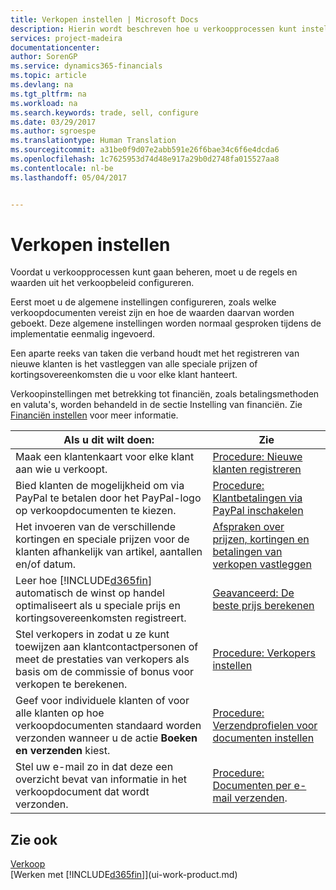 ```yaml
---
title: Verkopen instellen | Microsoft Docs
description: Hierin wordt beschreven hoe u verkoopprocessen kunt instellen.
services: project-madeira
documentationcenter: 
author: SorenGP
ms.service: dynamics365-financials
ms.topic: article
ms.devlang: na
ms.tgt_pltfrm: na
ms.workload: na
ms.search.keywords: trade, sell, configure
ms.date: 03/29/2017
ms.author: sgroespe
ms.translationtype: Human Translation
ms.sourcegitcommit: a31be0f9d07e2abb591e26f6bae34c6f6e4dcda6
ms.openlocfilehash: 1c7625953d74d48e917a29b0d2748fa015527aa8
ms.contentlocale: nl-be
ms.lasthandoff: 05/04/2017


---
```

# <a name="setting-up-sales"></a>Verkopen instellen
Voordat u verkoopprocessen kunt gaan beheren, moet u de regels en waarden uit het verkoopbeleid configureren.

Eerst moet u de algemene instellingen configureren, zoals welke verkoopdocumenten vereist zijn en hoe de waarden daarvan worden geboekt. Deze algemene instellingen worden normaal gesproken tijdens de implementatie eenmalig ingevoerd.

Een aparte reeks van taken die verband houdt met het registreren van nieuwe klanten is het vastleggen van alle speciale prijzen of kortingsovereenkomsten die u voor elke klant hanteert.

Verkoopinstellingen met betrekking tot financiën, zoals betalingsmethoden en valuta's, worden behandeld in de sectie Instelling van financiën. Zie [Financiën instellen](finance-setup-finance.md) voor meer informatie.

| Als u dit wilt doen: | Zie |
| --- | --- |
| Maak een klantenkaart voor elke klant aan wie u verkoopt. |[Procedure: Nieuwe klanten registreren](sales-how-register-new-customers.md) |
| Bied klanten de mogelijkheid om via PayPal te betalen door het PayPal-logo op verkoopdocumenten te kiezen. |[Procedure: Klantbetalingen via PayPal inschakelen](sales-how-enable-payment-service-extensions.md) |
| Het invoeren van de verschillende kortingen en speciale prijzen voor de klanten afhankelijk van artikel, aantallen en/of datum. |[Afspraken over prijzen, kortingen en betalingen van verkopen vastleggen](sales-how-record-sales-price-discount-payment-agreements.md) |
| Leer hoe [!INCLUDE[d365fin](includes/d365fin_md.md)] automatisch de winst op handel optimaliseert als u speciale prijs en kortingsovereenkomsten registreert.|[Geavanceerd: De beste prijs berekenen](advanced-best-price-calculation.md) |
| Stel verkopers in zodat u ze kunt toewijzen aan klantcontactpersonen of meet de prestaties van verkopers als basis om de commissie of bonus voor verkopen te berekenen. |[Procedure: Verkopers instellen](sales-how-setup-salespeople.md) |
| Geef voor individuele klanten of voor alle klanten op hoe verkoopdocumenten standaard worden verzonden wanneer u de actie **Boeken en verzenden** kiest. |[Procedure: Verzendprofielen voor documenten instellen](sales-how-setup-document-send-profiles.md) |
| Stel uw e-mail zo in dat deze een overzicht bevat van informatie in het verkoopdocument dat wordt verzonden. |[Procedure: Documenten per e-mail verzenden](ui-how-send-documents-email.md). |

## <a name="see-also"></a>Zie ook
[Verkoop](sales-manage-sales.md)  
[Werken met [!INCLUDE[d365fin](includes/d365fin_md.md)]](ui-work-product.md)


